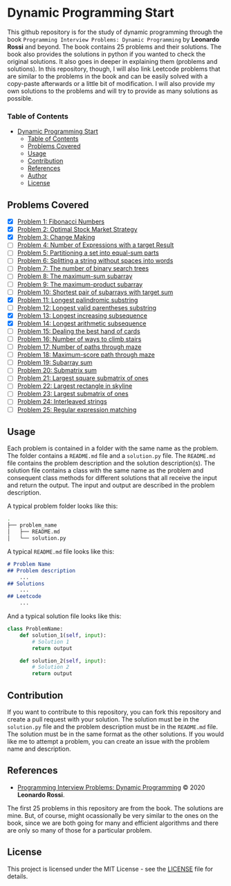 # Dynamic Programming Start
This github repository is for the study of dynamic programming through the book `Programming Interview Problems: Dynamic Programming` by <b>Leonardo Rossi</b> and beyond. The book contains 25 problems and their solutions. The book also provides the solutions in python if you wanted to check the original solutions. It also goes in deeper in explaining them (problems and solutions). In this repository, though, I will also link Leetcode problems that are similar to the problems in the book and can be easily solved with a copy-paste afterwards or a little bit of modification. I will also provide my own solutions to the problems and will try to provide as many solutions as possible.

### Table of Contents
- [Dynamic Programming Start](#dynamic-programming-start)
    - [Table of Contents](#table-of-contents)
    - [Problems Covered](#problems-covered)
    - [Usage](#usage)
    - [Contribution](#contribution)
    - [References](#references)
    - [Author](#author)
    - [License](#license)

## Problems Covered
- [x] [Problem 1: Fibonacci Numbers](the_fibonacci_sequence)
- [X] [Problem 2: Optimal Stock Market Strategy](optimal_stock_market_strategy)
- [X] [Problem 3: Change Making](change_making)
- [ ] [Problem 4: Number of Expressions with a target Result](number_of_expressions_with_a_target_result)
- [ ] [Problem 5: Partitioning a set into equal-sum parts](partitioning_a_set_into_equal_sum_parts)
- [ ] [Problem 6: Splitting a string without spaces into words](splitting_a_string_without_spaces_into_words)
- [ ] [Problem 7: The number of binary search trees](the_number_of_binary_search_trees)
- [ ] [Problem 8: The maximum-sum subarray](the_maximum_sum_subarray)
- [ ] [Problem 9: The maximum-product subarray](the_maximum_product_subarray)
- [ ] [Problem 10: Shortest pair of subarrays with target sum](shortest_pair_of_subarrays_with_target_sum)
- [X] [Problem 11: Longest palindromic substring](longest_palindromic_substring)
- [ ] [Problem 12: Longest valid parentheses substring](longest_valid_parentheses_substring)
- [X] [Problem 13: Longest increasing subsequence](longest_increasing_subsequence)
- [X] [Problem 14: Longest arithmetic subsequence](longest_arithmetic_subsequence)
- [ ] [Problem 15: Dealing the best hand of cards](dealing_the_best_hand_of_cards)
- [ ] [Problem 16: Number of ways to climb stairs](number_of_ways_to_climb_stairs)
- [ ] [Problem 17: Number of paths through maze](number_of_paths_through_maze)
- [ ] [Problem 18: Maximum-score path through maze](maximum_score_path_through_maze)
- [ ] [Problem 19: Subarray sum](subarray_sum)
- [ ] [Problem 20: Submatrix sum](submatrix_sum)
- [ ] [Problem 21: Largest square submatrix of ones](largest_square_submatrix_of_ones)
- [ ] [Problem 22: Largest rectangle in skyline](largest_rectangle_in_skyline)
- [ ] [Problem 23: Largest submatrix of ones](largest_submatrix_of_ones)
- [ ] [Problem 24: Interleaved strings](interleaved_strings)
- [ ] [Problem 25: Regular expression matching](regular_expression_matching)

## Usage
Each problem is contained in a folder with the same name as the problem. The folder contains a `README.md` file and a `solution.py` file. The `README.md` file contains the problem description and the solution description(s). The solution file contains a class with the same name as the problem and consequent class methods for different solutions that all receive the input and return the output. The input and output are described in the problem description.

A typical problem folder looks like this:
```sh
.
├── problem_name
│   ├── README.md
│   └── solution.py
```

A typical `README.md` file looks like this:
```markdown
# Problem Name
## Problem description
    ...
## Solutions
    ...
## Leetcode
    ...
```


And a typical solution file looks like this:
```python
class ProblemName:
    def solution_1(self, input):
        # Solution 1
        return output

    def solution_2(self, input):
        # Solution 2
        return output
```

## Contribution
If you want to contribute to this repository, you can fork this repository and create a pull request with your solution. The solution must be in the `solution.py` file and the problem description must be in the `README.md` file. The solution must be in the same format as the other solutions. If you would like me to attempt a problem, you can create an issue with the problem name and description.

## References
- [Programming Interview Problems: Dynamic Programming](https://www.amazon.com/Programming-Interview-Problems-Dynamic-solutions-ebook/dp/B08RRQWV21) ©️ 2020 <b>Leonardo Rossi</b>.

The first 25 problems in this repository are from the book. The solutions are mine. But, of course, might ocassionally be very similar to the ones on the book, since we are both going for many and efficient algorithms and there are only so many of those for a particular problem.

## License
This project is licensed under the MIT License - see the [LICENSE](LICENSE) file for details.
